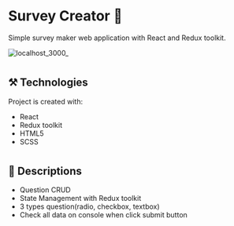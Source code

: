# Survey Creator 🔎

Simple survey maker web application with React and Redux toolkit.

<!-- ### [Demo](https://iylinkim.github.io/minesweeper) -->

![localhost_3000_](https://user-images.githubusercontent.com/66230563/117742559-ffd89580-b23f-11eb-947b-459591477982.png)

#

## ⚒️ Technologies

Project is created with:

- React
- Redux toolkit
- HTML5
- SCSS

#

## 📑 Descriptions

- Question CRUD
- State Management with Redux toolkit
- 3 types question(radio, checkbox, textbox)
- Check all data on console when click submit button
